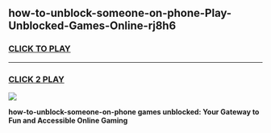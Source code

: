 
## how-to-unblock-someone-on-phone-Play-Unblocked-Games-Online-rj8h6
<h3>
<a href="https://premium76.site?title=how-to-unblock-someone-on-phone&ref=25A">CLICK TO PLAY</a></h3>
<hr>

<h3>
<a href="https://premium76.site?title=how-to-unblock-someone-on-phone&ref=25A">CLICK 2 PLAY</a>
  
</h3>

<a href="https://premium76.site?title=how-to-unblock-someone-on-phone&ref=25A"><img src="https://clearcache.store/games.png"></a>


**how-to-unblock-someone-on-phone games unblocked: Your Gateway to Fun and Accessible Online Gaming**
